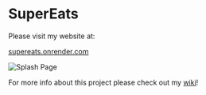 # SuperEats

Please visit my website at:

[supereats.onrender.com]


![Splash Page](https://github.com/Nemurs/SuperEats/assets/118857412/0f8fb9c5-fdd9-4f57-8c2b-6cd90034a46e)


For more info about this project please check out my [wiki]!

[wiki]: https://github.com/Nemurs/SuperEats/wiki
[supereats.onrender.com]: https://supereats.onrender.com/
